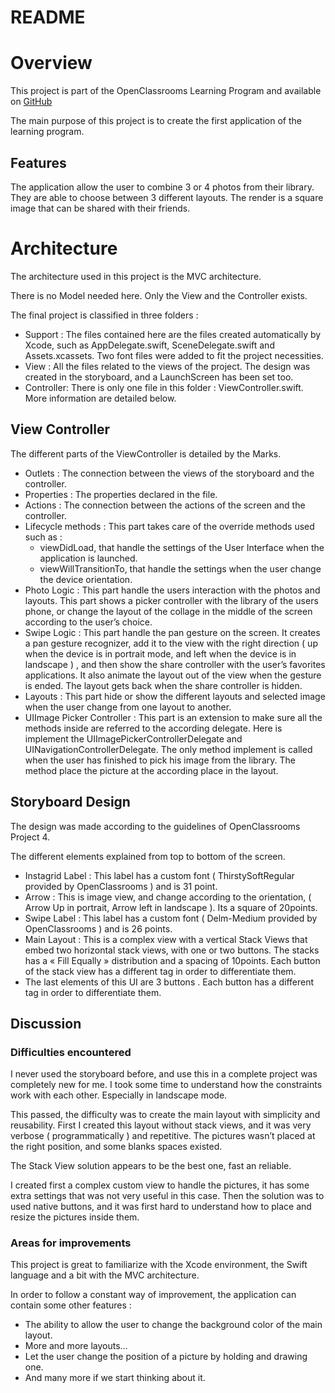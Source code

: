 # README

# Overview

This project is part of the OpenClassrooms Learning Program and available on [GitHub](https://github.com/raphpay/Instagrid)

The main purpose of this project is to create the first application of the learning program.

## Features

The application allow the user to combine 3 or 4 photos from their library. They are able to choose between 3 different layouts. The render is a square image that can be shared with their friends.

# Architecture

The architecture used in this project is the MVC architecture.

There is no Model needed here. Only the View and the Controller exists.

The final project is classified in three folders :

- Support : The files contained here are the files created automatically by Xcode, such as AppDelegate.swift, SceneDelegate.swift and Assets.xcassets.
Two font files were added to fit the project necessities.
- View : All the files related to the views of the project. The design was created in the storyboard, and a LaunchScreen has been set too.
- Controller: There is only one file in this folder : ViewController.swift. More information are detailed below.

## View Controller

The different parts of the ViewController is detailed by the Marks.

- Outlets : The connection between the views of the storyboard and the controller.
- Properties : The properties declared in the file.
- Actions : The connection between the actions of the screen and the controller.
- Lifecycle methods : This part takes care of the override methods used such as :
    - viewDidLoad, that handle the settings of the User Interface when the application is launched.
    - viewWillTransitionTo, that handle the settings when the user change the device orientation.
- Photo Logic : This part handle the users interaction with the photos and layouts. This part shows a picker controller with the library of the users phone, or change the layout of the collage in the middle of the screen according to the user’s choice.
- Swipe Logic : This part handle the pan gesture on the screen. It creates a pan gesture recognizer, add it to the view with the right direction ( up when the device is in portrait mode, and left when the device is in landscape ) , and then show the share controller with the user’s favorites applications.
It also animate the layout out of the view when the gesture is ended. The layout gets back when the share controller is hidden.
- Layouts : This part hide or show the different layouts and selected image when the user change from one layout to another.
- UIImage Picker Controller : This part is an extension to make sure all the methods inside are referred to the according delegate. Here is implement the UIImagePickerControllerDelegate and UINavigationControllerDelegate. The only method implement is called when the user has finished to pick his image from the library. The method place the picture at the according place in the layout.

## Storyboard Design

The design was made according to the guidelines of OpenClassrooms Project 4.

The different elements explained from top to bottom of the screen.

- Instagrid Label : This label has a custom font ( ThirstySoftRegular provided by OpenClassrooms ) and is 31 point.
- Arrow : This is image view, and change according to the orientation, ( Arrow Up in portrait, Arrow left in landscape ). Its a square of 20points.
- Swipe Label : This label has a custom font ( Delm-Medium provided by OpenClassrooms ) and is 26 points.
- Main Layout : This is a complex view with a vertical Stack Views that embed two horizontal stack views, with one or two buttons.
The stacks has a « Fill Equally » distribution and a spacing of 10points.
Each button of the stack view has a different tag in order to differentiate them.
- The last elements of this UI are 3 buttons .
Each button has a different tag in order to differentiate them.

## **Discussion**

### **Difficulties encountered**

I never used the storyboard before, and use this in a complete project was completely new for me. I took some time to understand how the constraints work with each other. Especially in landscape mode.

This passed, the difficulty was to create the main layout with simplicity and reusability. First I created this layout without stack views, and it was very verbose ( programmatically ) and repetitive. The pictures wasn’t placed at the right position, and some blanks spaces existed.

The Stack View solution appears to be the best one, fast an reliable.

I created first a complex custom view to handle the pictures, it has some extra settings that was not very useful in this case. Then the solution was to used native buttons, and it was first hard to understand how to place and resize the pictures inside them.

### **Areas for improvements**

This project is great to familiarize with the Xcode environment, the Swift language and a bit with the MVC architecture.

In order to follow a constant way of improvement, the application can contain some other features :

- The ability to allow the user to change the background color of the main layout.
- More and more layouts…
- Let the user change the position of a picture by holding and drawing one.
- And many more if we start thinking about it.